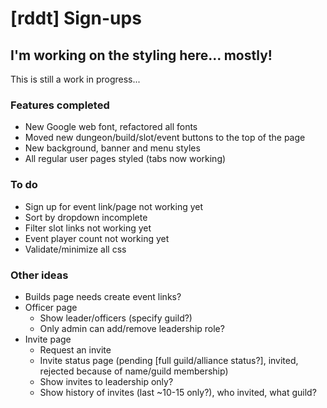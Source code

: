 # [rddt] Sign-ups
## I'm working on the styling here... mostly!

This is still a work in progress...

### Features completed
* New Google web font, refactored all fonts
* Moved new dungeon/build/slot/event buttons to the top of the page
* New background, banner and menu styles
* All regular user pages styled (tabs now working)

### To do
* Sign up for event link/page not working yet
* Sort by dropdown incomplete
* Filter slot links not working yet
* Event player count not working yet
* Validate/minimize all css

### Other ideas
* Builds page needs create event links?
* Officer page
    * Show leader/officers (specify guild?)
    * Only admin can add/remove leadership role?
* Invite page
    * Request an invite
    * Invite status page (pending [full guild/alliance status?], invited, rejected because of name/guild membership)
    * Show invites to leadership only?
    * Show history of invites (last ~10-15 only?), who invited, what guild?

